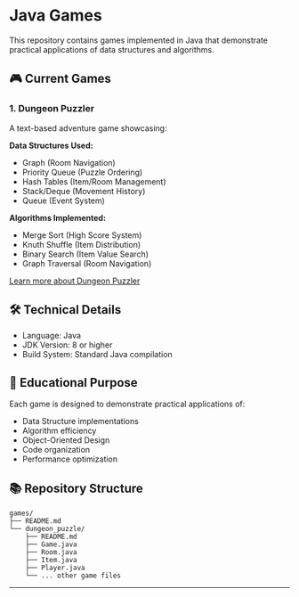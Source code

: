 # Java Games

This repository contains games implemented in Java that demonstrate practical applications of data structures and algorithms.

## 🎮 Current Games

### 1. Dungeon Puzzler
A text-based adventure game showcasing:

**Data Structures Used:**
- Graph (Room Navigation)
- Priority Queue (Puzzle Ordering)
- Hash Tables (Item/Room Management)
- Stack/Deque (Movement History)
- Queue (Event System)

**Algorithms Implemented:**
- Merge Sort (High Score System)
- Knuth Shuffle (Item Distribution)
- Binary Search (Item Value Search)
- Graph Traversal (Room Navigation)

[Learn more about Dungeon Puzzler](dungeon_puzzle/README.md)

## 🛠️ Technical Details
- Language: Java
- JDK Version: 8 or higher
- Build System: Standard Java compilation

## 🎯 Educational Purpose
Each game is designed to demonstrate practical applications of:
- Data Structure implementations
- Algorithm efficiency
- Object-Oriented Design
- Code organization
- Performance optimization

## 📚 Repository Structure
```
games/
├── README.md
└── dungeon_puzzle/
    ├── README.md
    ├── Game.java
    ├── Room.java
    ├── Item.java
    ├── Player.java
    └── ... other game files
```

---
